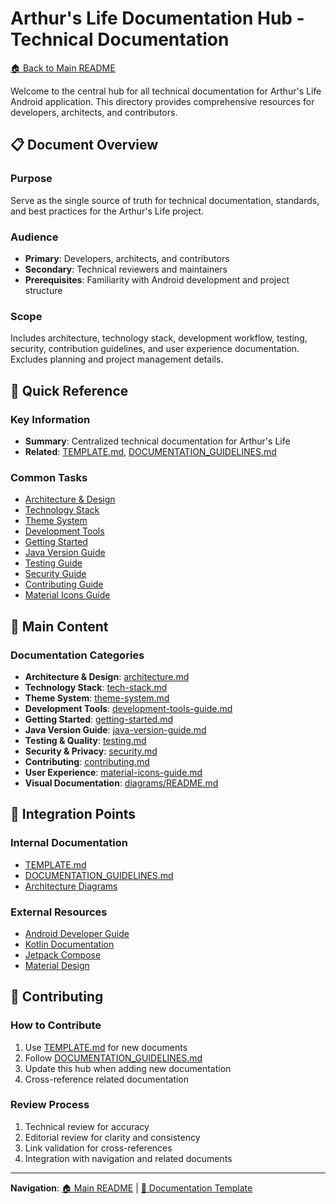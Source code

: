 # Arthur's Life Documentation Hub - Technical Documentation

[🏠 Back to Main README](../README.md)

Welcome to the central hub for all technical documentation for Arthur's Life Android application. This directory provides comprehensive resources for developers, architects, and contributors.

## 📋 Document Overview

### Purpose
Serve as the single source of truth for technical documentation, standards, and best practices for the Arthur's Life project.

### Audience
- **Primary**: Developers, architects, and contributors
- **Secondary**: Technical reviewers and maintainers
- **Prerequisites**: Familiarity with Android development and project structure

### Scope
Includes architecture, technology stack, development workflow, testing, security, contribution guidelines, and user experience documentation. Excludes planning and project management details.

## 🎯 Quick Reference

### Key Information
- **Summary**: Centralized technical documentation for Arthur's Life
- **Related**: [TEMPLATE.md](TEMPLATE.md), [DOCUMENTATION_GUIDELINES.md](DOCUMENTATION_GUIDELINES.md)

### Common Tasks
- [Architecture & Design](architecture.md)
- [Technology Stack](tech-stack.md)
- [Theme System](theme-system.md)
- [Development Tools](development-tools-guide.md)
- [Getting Started](getting-started.md)
- [Java Version Guide](java-version-guide.md)
- [Testing Guide](testing.md)
- [Security Guide](security.md)
- [Contributing Guide](contributing.md)
- [Material Icons Guide](material-icons-guide.md)

## 📖 Main Content

### Documentation Categories

- **Architecture & Design**: [architecture.md](architecture.md)
- **Technology Stack**: [tech-stack.md](tech-stack.md)
- **Theme System**: [theme-system.md](theme-system.md)
- **Development Tools**: [development-tools-guide.md](development-tools-guide.md)
- **Getting Started**: [getting-started.md](getting-started.md)
- **Java Version Guide**: [java-version-guide.md](java-version-guide.md)
- **Testing & Quality**: [testing.md](testing.md)
- **Security & Privacy**: [security.md](security.md)
- **Contributing**: [contributing.md](contributing.md)
- **User Experience**: [material-icons-guide.md](material-icons-guide.md)
- **Visual Documentation**: [diagrams/README.md](diagrams/README.md)

## 🔗 Integration Points

### Internal Documentation
- [TEMPLATE.md](TEMPLATE.md)
- [DOCUMENTATION_GUIDELINES.md](DOCUMENTATION_GUIDELINES.md)
- [Architecture Diagrams](diagrams/README.md)

### External Resources
- [Android Developer Guide](https://developer.android.com/)
- [Kotlin Documentation](https://kotlinlang.org/docs/)
- [Jetpack Compose](https://developer.android.com/jetpack/compose)
- [Material Design](https://material.io/design)

## 📝 Contributing

### How to Contribute
1. Use [TEMPLATE.md](TEMPLATE.md) for new documents
2. Follow [DOCUMENTATION_GUIDELINES.md](DOCUMENTATION_GUIDELINES.md)
3. Update this hub when adding new documentation
4. Cross-reference related documentation

### Review Process
1. Technical review for accuracy
2. Editorial review for clarity and consistency
3. Link validation for cross-references
4. Integration with navigation and related documents

---

**Navigation**: [🏠 Main README](../README.md) | [📄 Documentation Template](TEMPLATE.md)